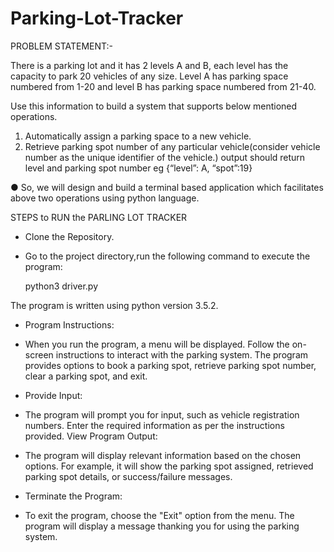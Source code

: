# Parking-Lot-Tracker

PROBLEM STATEMENT:-

There is a parking lot and it has 2 levels A and B, each level has the capacity to park 20
vehicles of any size. Level A has parking space numbered from 1-20 and level B has parking
space numbered from 21-40.

Use this information to build a system that supports below
mentioned operations.
1. Automatically assign a parking space to a new vehicle.
2. Retrieve parking spot number of any particular vehicle(consider vehicle number as the
unique identifier of the vehicle.) output should return level and parking spot number eg
{“level”: A, “spot”:19}

● So, we will design and build a terminal based application which facilitates above two operations using python language.





STEPS to RUN the PARLING LOT TRACKER

* Clone the Repository.
* Go to the project directory,run the following command to execute the program:


    python3 driver.py

The program is written using python version 3.5.2.

* Program Instructions:

* When you run the program, a menu will be displayed.
  Follow the on-screen instructions to interact with the parking system.
  The program provides options to book a parking spot, retrieve parking spot number, clear a
  parking spot, and exit.
* Provide Input:

* The program will prompt you for input, such as vehicle registration numbers.
  Enter the required information as per the instructions provided.
  View Program Output:

* The program will display relevant information based on the chosen options.
  For example, it will show the parking spot assigned, retrieved parking spot details, or
  success/failure messages.
* Terminate the Program:

* To exit the program, choose the "Exit" option from the menu.
The program will display a message thanking you for using the parking system.